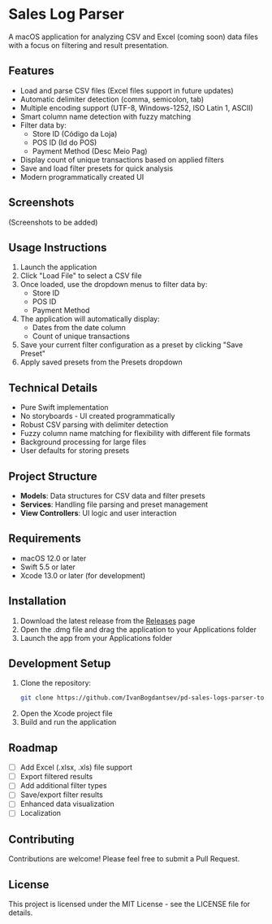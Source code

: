 # Sales Log Parser

A macOS application for analyzing CSV and Excel (coming soon) data files with a focus on filtering and result presentation.

## Features

- Load and parse CSV files (Excel files support in future updates)
- Automatic delimiter detection (comma, semicolon, tab)
- Multiple encoding support (UTF-8, Windows-1252, ISO Latin 1, ASCII)
- Smart column name detection with fuzzy matching
- Filter data by:
  - Store ID (Código da Loja)
  - POS ID (Id do POS)
  - Payment Method (Desc Meio Pag)
- Display count of unique transactions based on applied filters
- Save and load filter presets for quick analysis
- Modern programmatically created UI

## Screenshots

(Screenshots to be added)

## Usage Instructions

1. Launch the application
2. Click "Load File" to select a CSV file
3. Once loaded, use the dropdown menus to filter data by:
   - Store ID
   - POS ID
   - Payment Method
4. The application will automatically display:
   - Dates from the date column
   - Count of unique transactions
5. Save your current filter configuration as a preset by clicking "Save Preset"
6. Apply saved presets from the Presets dropdown

## Technical Details

- Pure Swift implementation
- No storyboards - UI created programmatically
- Robust CSV parsing with delimiter detection
- Fuzzy column name matching for flexibility with different file formats
- Background processing for large files
- User defaults for storing presets

## Project Structure

- **Models**: Data structures for CSV data and filter presets
- **Services**: Handling file parsing and preset management
- **View Controllers**: UI logic and user interaction

## Requirements

- macOS 12.0 or later
- Swift 5.5 or later
- Xcode 13.0 or later (for development)

## Installation

1. Download the latest release from the [Releases](https://github.com/IvanBogdantsev/pd-sales-logs-parser-tool/releases) page
2. Open the .dmg file and drag the application to your Applications folder
3. Launch the app from your Applications folder

## Development Setup

1. Clone the repository:
   ```bash
   git clone https://github.com/IvanBogdantsev/pd-sales-logs-parser-tool.git
   ```
2. Open the Xcode project file
3. Build and run the application

## Roadmap

- [ ] Add Excel (.xlsx, .xls) file support
- [ ] Export filtered results
- [ ] Add additional filter types
- [ ] Save/export filter results
- [ ] Enhanced data visualization
- [ ] Localization

## Contributing

Contributions are welcome! Please feel free to submit a Pull Request.

## License

This project is licensed under the MIT License - see the LICENSE file for details. 